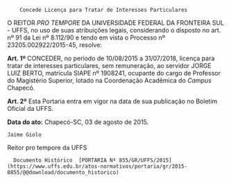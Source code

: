         Concede Licença para Tratar de Interesses Particulares  

O REITOR *PRO TEMPORE* DA UNIVERSIDADE FEDERAL DA FRONTEIRA SUL - UFFS, no uso de suas atribuições legais, considerando o disposto no art. nº 91 da Lei nº 8.112/90 e tendo em vista o Processo nº 23205.002922/2015-45, resolve:

 **Art. 1º** CONCEDER, no período de 10/08/2015 a 31/07/2018, licença para tratar de interesses particulares, sem remuneração, ao servidor JORGE LUIZ BERTO, matrícula SIAPE nº 1908241, ocupante do cargo de Professor do Magistério Superior, lotado na Coordenação Acadêmica do *Campus* Chapecó.

 **Art. 2º** Esta Portaria entra em vigor na data de sua publicação no Boletim Oficial da UFFS.

  

   **Data do ato:** Chapecó-SC, 03 de agosto de 2015.   
 

    Jaime Giolo   
 Reitor pro tempore da UFFS 

      Documento Histórico  [PORTARIA Nº 855/GR/UFFS/2015](https://www.uffs.edu.br/atos-normativos/portaria/gr/2015-0855/@@download/documento_historico)     
      